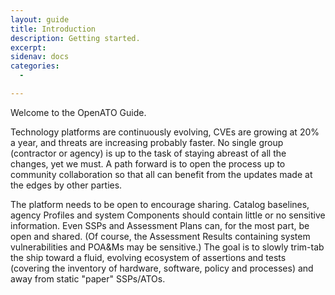 ```yaml
---
layout: guide
title: Introduction
description: Getting started.
excerpt: 
sidenav: docs
categories:
  - 

---
```


Welcome to the OpenATO Guide.

Technology platforms are continuously evolving, CVEs are growing at 20% a year, and threats are increasing probably faster. No single group (contractor or agency) is up to the task of staying abreast of all the changes, yet we must. A path forward is to open the process up to community collaboration so that all can benefit from the updates made at the edges by other parties.

The platform needs to be open to encourage sharing. Catalog baselines, agency Profiles and system Components should contain little or no sensitive information. Even SSPs and Assessment Plans can, for the most part, be open and shared. (Of course, the Assessment Results containing system vulnerabilities and POA&Ms may be sensitive.) The goal is to slowly trim-tab the ship toward a fluid, evolving ecosystem of assertions and tests (covering the inventory of hardware, software, policy and processes) and away from static "paper" SSPs/ATOs.
